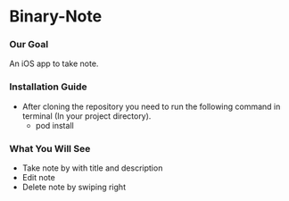# Binary-Note

### Our Goal
An iOS app to take note.

### Installation Guide
 - After cloning the repository you need to run the following command in terminal (In your project directory). 
    - pod install

### What You Will See
- Take note by with title and description
- Edit note
- Delete note by swiping right

